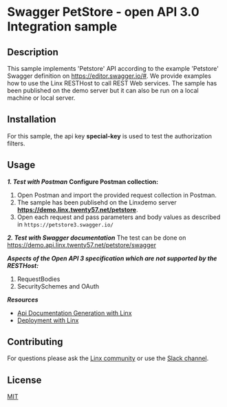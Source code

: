 #  Swagger PetStore - open API 3.0 Integration sample

## Description
This sample implements 'Petstore' API according to the example 'Petstore' Swagger definition on https://editor.swagger.io/#.  We provide examples how to use the Linx RESTHost to call REST Web services.  The sample has been published on the demo server but it can also be run on a local machine or local server.  

## Installation
For this sample, the api key **special-key** is used to test the authorization filters. 

## Usage
***1. Test with Postman***
****Configure Postman collection:****
1. Open Postman and import the provided request collection in Postman.
2. The sample has been publisehd on the Linxdemo server **https://demo.linx.twenty57.net/petstore**.  
3. Open each request and pass parameters and body values as described in `https://petstore3.swagger.io/`

***2. Test with Swagger documentation***
The test can be done on https://demo.api.linx.twenty57.net/petstore/swagger

***Aspects of the Open API 3 specification which are not supported by the RESTHost:***
1. RequestBodies
2. SecuritySchemes and OAuth

***Resources***
- [Api Documentation Generation with Linx](https://community.linx.software/community/t/api-documentation-generation/472)
- [Deployment with Linx](https://community.linx.software/community/t/rest-web-services-deploying-and-common-issues/465)

## Contributing

For questions please ask the [Linx community](https://linx/software/community) or use the [Slack channel](https://linxsoftware.slack.com/archives/C01FLBC1XNX). 

## License

[MIT](https://github.com/linx-software/template-repo/blob/main/LICENSE.txt)
